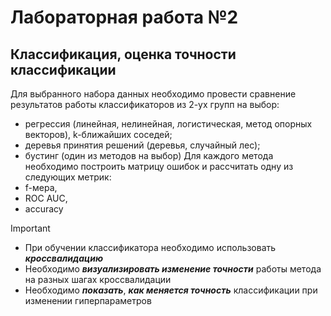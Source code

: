 # Лабораторная работа №2
## Классификация, оценка точности классификации
Для выбранного набора данных необходимо провести сравнение результатов работы классификаторов из 2-ух групп на выбор:
* регрессия (линейная, нелинейная, логистическая, метод опорных векторов), k-ближайших соседей;
* деревья принятия решений (деревья, случайный лес);
* бустинг (один из методов на выбор)
Для каждого метода необходимо построить матрицу ошибок и рассчитать одну из следующих метрик:
* f-мера,
* ROC AUC,
* accuracy
> [!IMPORTANT]
> * При обучении классификатора необходимо использовать ***кроссвалидацию*** <br/>
> * Необходимо ***визуализировать изменение точности*** работы метода на разных шагах кроссвалидации <br/>
> * Необходимо ***показать***, ***как меняется точность*** классификации при изменении гиперпараметров <br/>

